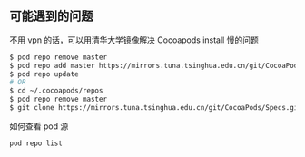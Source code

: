 ## 可能遇到的问题

不用 vpn 的话，可以用清华大学镜像解决 Cocoapods install 慢的问题

```bash
$ pod repo remove master
$ pod repo add master https://mirrors.tuna.tsinghua.edu.cn/git/CocoaPods/Specs.git
$ pod repo update
# OR
$ cd ~/.cocoapods/repos
$ pod repo remove master
$ git clone https://mirrors.tuna.tsinghua.edu.cn/git/CocoaPods/Specs.git master
```

如何查看 pod 源

```bash
pod repo list
```
